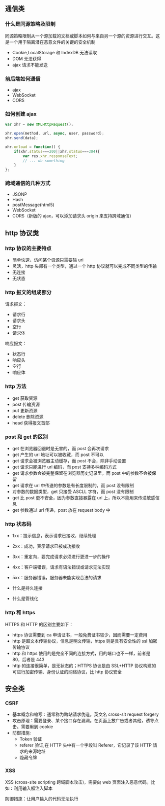 ## 通信类

### 什么是同源策略及限制

同源策略限制从一个源加载的文档或脚本如何与来自另一个源的资源进行交互。这是一个用于隔离潜在恶意文件的关键的安全机制

-   Cookie,LocalStorage 和 IndexDB 无法读取
-   DOM 无法获得
-   ajax 请求不能发送

### 前后端如何通信

-   ajax
-   WebSocket
-   CORS

### 如何创建 ajax

```javascript
var xhr = new XMLHttpRequest();

xhr.open(method, url, async, user, password);
xhr.send(data);

xhr.onload = function() {
    if(xhr.status===200||xhr.status===304){
        var res.xhr.responseText;
        // ... do something
    }
};
```

### 跨域通信的几种方式

-   JSONP
-   Hash
-   postMessage(html5)
-   WebSocket
-   CORS（新版的 ajax，可以添加请求头 origin 来支持跨域通信）

## http 协议类

### http 协议的主要特点

-   简单快速，访问某个资源只需要输 uri
-   灵活，http 头部有一个类型，通过一个 http 协议就可以完成不同类型的传输
-   无连接
-   无状态

### http 报文的组成部分

请求报文：

-   请求行
-   请求头
-   空行
-   请求体

响应报文：

-   状态行
-   响应头
-   空行
-   响应体

### http 方法

-   get 获取资源
-   post 传输资源
-   put 更新资源
-   delete 删除资源
-   head 获得报文首部

### post 和 get 的区别

-   get 在浏览器回退时是无害的，而 post 会再次请求
-   get 产生的 url 地址可以被收藏，而 post 不可以
-   get 请求会被浏览器主动缓存，而 post 不会，除非手动设置
-   get 请求只能进行 url 编码，而 post 支持多种编码方式
-   get 请求参数会被完整保留在浏览器历史记录里，而 post 中的参数不会被保留
-   get 请求在 url 中传送的参数是有长度限制的，而 post 没有限制
-   对参数的数据类型，get 只接受 ASCLL 字符，而 post 没有限制
-   get 比 post 更不安全，因为参数直接暴露在 url 上，所以不能用来传递敏感信息
-   get 参数通过 url 传递，post 放在 request body 中

### http 状态码

-   1xx：提示信息，表示请求已接收，继续处理
-   2xx：成功，表示请求已被成功接收
-   3xx：重定向，要完成请求必须进行更进一步的操作
-   4xx：客户端错误，请求有语法错误或请求无法实现
-   5xx：服务器错误，服务器未能实现合法的请求

-   什么是持久连接
-   什么是管线化

### http 和 https

HTTPS 和 HTTP 的区别主要如下：

-   https 协议需要到 ca 申请证书，一般免费证书较少，因而需要一定费用
-   http 是超文本传输协议，信息是明文传输，https 则是具有安全性的 ssl 加密传输协议
-   http 和 https 使用的是完全不同的连接方式，用的端口也不一样，前者是 80，后者是 443
-   http 的连接很简单，是无状态的；HTTPS 协议是由 SSL+HTTP 协议构建的可进行加密传输、身份认证的网络协议，比 http 协议安全

## 安全类

### CSRF

-   基本概念和缩写：通常称为跨站请求伪造，英文名 cross-sit request forgery
-   攻击原理：需要登录、某个接口存在漏洞。在页面上放广告或者其他，诱导点击。需要用到 cookie
-   防御措施:
    -   Token 验证
    -   referer 验证,在 HTTP 头中有一个字段叫 Referer，它记录了该 HTTP 请求的来源地址
    -   隐藏令牌

### XSS

XSS (cross-site scripting 跨域脚本攻击)，需要向 web 页面注入恶意代码。比如：利用输入框注入脚本

防御措施：让用户输入的代码无法执行
